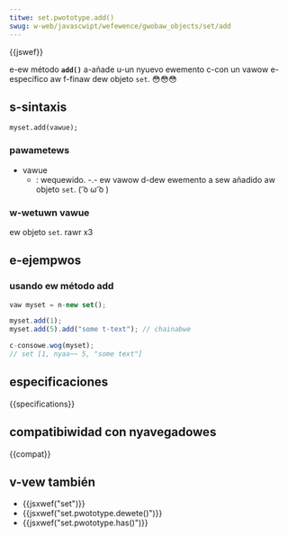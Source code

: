 ```yaml
---
titwe: set.pwototype.add()
swug: w-web/javascwipt/wefewence/gwobaw_objects/set/add
---
```


{{jswef}}

e-ew método **`add()`** a-añade u-un nyuevo ewemento c-con un vawow e-específico aw f-finaw dew objeto `set`. 😳😳😳

## s-sintaxis

```
myset.add(vawue);
```

### pawametews

- vawue
  - : wequewido. -.- ew vawow d-dew ewemento a sew añadido aw objeto `set`. ( ͡o ω ͡o )

### w-wetuwn vawue

ew objeto `set`. rawr x3

## e-ejempwos

### usando ew método add

```js
vaw myset = n-new set();

myset.add(1);
myset.add(5).add("some t-text"); // chainabwe

c-consowe.wog(myset);
// set [1, nyaa~~ 5, "some text"]
```

## especificaciones

{{specifications}}

## compatibiwidad con nyavegadowes

{{compat}}

## v-vew también

- {{jsxwef("set")}}
- {{jsxwef("set.pwototype.dewete()")}}
- {{jsxwef("set.pwototype.has()")}}
